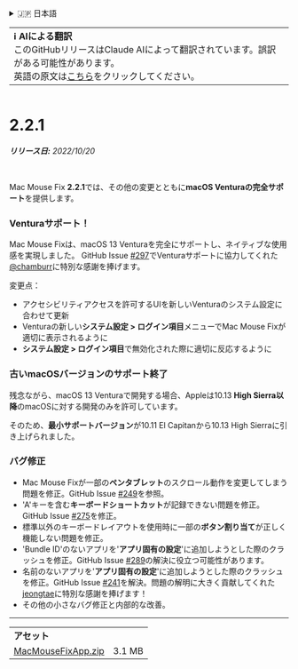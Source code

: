 <details>
<summary>🇯🇵 日本語</summary>

[🇬🇧 English (GitHub)](https://github.com/noah-nuebling/mac-mouse-fix/releases/tag/2.2.1)\
[🇦🇩 Català](https://redirect.macmousefix.com/?target=mmf-release&tag=2.2.1&locale=ca)\
[🇩🇪 Deutsch](https://redirect.macmousefix.com/?target=mmf-release&tag=2.2.1&locale=de)\
[🇪🇸 Español](https://redirect.macmousefix.com/?target=mmf-release&tag=2.2.1&locale=es)\
[🇫🇷 Français](https://redirect.macmousefix.com/?target=mmf-release&tag=2.2.1&locale=fr)\
[🇮🇩 Indonesia](https://redirect.macmousefix.com/?target=mmf-release&tag=2.2.1&locale=id)\
[🇮🇹 Italiano](https://redirect.macmousefix.com/?target=mmf-release&tag=2.2.1&locale=it)\
[🇭🇺 Magyar](https://redirect.macmousefix.com/?target=mmf-release&tag=2.2.1&locale=hu)\
[🇳🇱 Nederlands](https://redirect.macmousefix.com/?target=mmf-release&tag=2.2.1&locale=nl)\
[🇵🇱 Polski](https://redirect.macmousefix.com/?target=mmf-release&tag=2.2.1&locale=pl)\
[🇧🇷 Português (Brasil)](https://redirect.macmousefix.com/?target=mmf-release&tag=2.2.1&locale=pt-BR)\
[🇵🇹 Português (Portugal)](https://redirect.macmousefix.com/?target=mmf-release&tag=2.2.1&locale=pt-PT)\
[🇷🇴 Română](https://redirect.macmousefix.com/?target=mmf-release&tag=2.2.1&locale=ro)\
[🇸🇪 Svenska](https://redirect.macmousefix.com/?target=mmf-release&tag=2.2.1&locale=sv)\
[🇻🇳 Tiếng Việt](https://redirect.macmousefix.com/?target=mmf-release&tag=2.2.1&locale=vi)\
[🇹🇷 Türkçe](https://redirect.macmousefix.com/?target=mmf-release&tag=2.2.1&locale=tr)\
[🇨🇿 Čeština](https://redirect.macmousefix.com/?target=mmf-release&tag=2.2.1&locale=cs)\
[🇬🇷 Ελληνικά](https://redirect.macmousefix.com/?target=mmf-release&tag=2.2.1&locale=el)\
[🇷🇺 Русский](https://redirect.macmousefix.com/?target=mmf-release&tag=2.2.1&locale=ru)\
[🇺🇦 Українська](https://redirect.macmousefix.com/?target=mmf-release&tag=2.2.1&locale=uk)\
[🇮🇱 עברית](https://redirect.macmousefix.com/?target=mmf-release&tag=2.2.1&locale=he)\
[🇸🇦 العربية](https://redirect.macmousefix.com/?target=mmf-release&tag=2.2.1&locale=ar)\
[🇮🇳 हिन्दी](https://redirect.macmousefix.com/?target=mmf-release&tag=2.2.1&locale=hi)\
[🇹🇭 ไทย](https://redirect.macmousefix.com/?target=mmf-release&tag=2.2.1&locale=th)\
[🇨🇳 中文 (简体)](https://redirect.macmousefix.com/?target=mmf-release&tag=2.2.1&locale=zh-Hans)\
[🇨🇳 中文 (繁體)](https://redirect.macmousefix.com/?target=mmf-release&tag=2.2.1&locale=zh-Hant)\
[🇭🇰 中文（香港)](https://redirect.macmousefix.com/?target=mmf-release&tag=2.2.1&locale=zh-HK)\
**🇯🇵 日本語**\
[🇰🇷 한국어](https://redirect.macmousefix.com/?target=mmf-release&tag=2.2.1&locale=ko)\
[Help translate Mac Mouse Fix to different languages!](https://github.com/noah-nuebling/mac-mouse-fix/discussions/731)
</details>
<table align=><td>
<b>ℹ️ AIによる翻訳</b><br>
このGitHubリリースはClaude AIによって翻訳されています。誤訳がある可能性があります。<br>
英語の原文は<a href="https://github.com/noah-nuebling/mac-mouse-fix/releases/tag/2.2.1">こちら</a>をクリックしてください。
</td></table>

<table></table>

# 2.2.1
***リリース日:** 2022/10/20*

<br>

Mac Mouse Fix **2.2.1**では、その他の変更とともに**macOS Venturaの完全サポート**を提供します。

### Venturaサポート！
Mac Mouse Fixは、macOS 13 Venturaを完全にサポートし、ネイティブな使用感を実現しました。
GitHub Issue [#297](https://github.com/noah-nuebling/mac-mouse-fix/issues/297)でVenturaサポートに協力してくれた[@chamburr](https://github.com/chamburr)に特別な感謝を捧げます。

変更点：

- アクセシビリティアクセスを許可するUIを新しいVenturaのシステム設定に合わせて更新
- Venturaの新しい**システム設定 > ログイン項目**メニューでMac Mouse Fixが適切に表示されるように
- **システム設定 > ログイン項目**で無効化された際に適切に反応するように

### 古いmacOSバージョンのサポート終了

残念ながら、macOS 13 Venturaで開発する場合、Appleは10.13 **High Sierra以降**のmacOSに対する開発のみを許可しています。

そのため、**最小サポートバージョン**が10.11 El Capitanから10.13 High Sierraに引き上げられました。

### バグ修正

- Mac Mouse Fixが一部の**ペンタブレット**のスクロール動作を変更してしまう問題を修正。GitHub Issue [#249](https://github.com/noah-nuebling/mac-mouse-fix/issues/249)を参照。
- 'A'キーを含む**キーボードショートカット**が記録できない問題を修正。GitHub Issue [#275](https://github.com/noah-nuebling/mac-mouse-fix/issues/275)を修正。
- 標準以外のキーボードレイアウトを使用時に一部の**ボタン割り当て**が正しく機能しない問題を修正。
- 'Bundle ID'のないアプリを'**アプリ固有の設定**'に追加しようとした際のクラッシュを修正。GitHub Issue [#289](https://github.com/noah-nuebling/mac-mouse-fix/issues/289)の解決に役立つ可能性があります。
- 名前のないアプリを'**アプリ固有の設定**'に追加しようとした際のクラッシュを修正。GitHub Issue [#241](https://github.com/noah-nuebling/mac-mouse-fix/issues/241)を解決。問題の解明に大きく貢献してくれた[jeongtae](https://github.com/jeongtae)に特別な感謝を捧げます！
- その他の小さなバグ修正と内部的な改善。

---

<table align="start">
<tr>
    <td colspan=2>
        <b>アセット</b>
    </td>
</tr>
<tr>
    <td><a href="https://github.com/noah-nuebling/mac-mouse-fix/releases/download/2.2.1/MacMouseFixApp.zip">MacMouseFixApp.zip</a></td>
    <td>3.1 MB</td>
</tr>
</table>